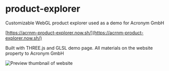 # product-explorer
Customizable WebGL product explorer used as a demo for Acronym GmbH

[https://acrnm-product-explorer.now.sh/](https://acrnm-product-explorer.now.sh/)

Built with THREE.js and GLSL demo page. All materials on the website property to Acronym GmbH

![Preview thumbnail of website](https://product-explorer-backend.now.sh/social/acronym-demo-og-image.png)
